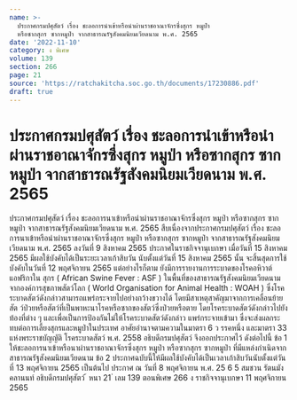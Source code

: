 ```yaml
---
name: >-
  ประกาศกรมปศุสัตว์ เรื่อง ชะลอการนำเข้าหรือนำผ่านราชอาณาจักรซึ่งสุกร หมูป่า
  หรือซากสุกร ซากหมูป่า จากสาธารณรัฐสังคมนิยมเวียดนาม พ.ศ. 2565
date: '2022-11-10'
category: ง พิเศษ
volume: 139
section: 266
page: 21
source: 'https://ratchakitcha.soc.go.th/documents/17230886.pdf'
draft: true
---
```


# ประกาศกรมปศุสัตว์ เรื่อง ชะลอการนำเข้าหรือนำผ่านราชอาณาจักรซึ่งสุกร หมูป่า หรือซากสุกร ซากหมูป่า จากสาธารณรัฐสังคมนิยมเวียดนาม พ.ศ. 2565

ประกาศกรมปศุสัตว์ เรื่อง ชะลอการนาเข้าหรือนำผ่านราชอาณาจักรซึ่งสุกร หมูป่า หรือซากสุกร ซากหมูป่า จากสาธารณรัฐสังคมนิยมเวียดนาม พ.ศ. 2565 สืบเนื่องจากประกาศกรมปศุสัตว์ เรื่อง ชะลอการนาเข้าหรือนำผ่านราชอาณาจักรซึ่งสุกร หมูป่า หรือซากสุกร ซากหมูป่า จากสาธารณรัฐสังคมนิยมเวียดนาม พ.ศ. 2565 ลงวันที่ 9 สิงหาคม 2565 ประกาศในราชกิจจานุเบกษา เมื่อวันที่ 15 สิงหาคม 2565 มีผลใช้บังคับได้เป็นระยะเวลาเก้าสิบวัน นับตั้งแต่วันที่ 15 สิงหาคม 2565 นั้น จะสิ้นสุดการใช้บังคับในวันที่ 12 พฤศจิกายน 2565 แต่อย่างไรก็ตาม ยังมีการรายงานการระบาดของโรคอหิวาต์แอฟริกาใน สุกร ( African Swine Fever : ASF ) ในพื้นที่ของสาธารณรัฐสังคมนิยมเวียดนาม จากองค์การสุขภาพสัตว์โลก ( World Organisation for Animal Health : WOAH ) ซึ่งโรคระบาดสัตว์ดังกล่าวสามารถแพร่กระจายไปอย่างกว้างขวางได้ โดยมีสาเหตุสาคัญมาจากการเคลื่อนย้ายสัต ว์ป่วยหรือสัตว์ที่เป็นพาหะนาโรคหรือซากของสัตว์ซึ่งป่วยหรือตาย โดยโรคระบาดสัตว์ดังกล่าวไปยังท้องที่ต่าง ๆ และเพื่อเป็นการป้องกันไม่ให้โรคระบาดสัตว์ดังกล่าว แพร่กระจายเข้ามา ซึ่งจะส่งผลกระทบต่อการเลี้ยงสุกรและหมูป่าในประเทศ อาศัยอำนาจตามความในมาตรา 6 ว รรคหนึ่ง และมาตรา 33 แห่งพระราชบัญญัติ โรคระบาดสัตว์ พ.ศ. 2558 อธิบดีกรมปศุสัตว์ จึงออกประกาศไว้ ดังต่อไปนี้ ข้อ 1 ให้ชะลอการนาเข้าหรือนาผ่านราชอาณาจักรซึ่งสุกร หมูป่า หรือซากสุกร ซากหมูป่า ที่มีแหล่งกำเนิดจากสาธารณรัฐสังคมนิยมเวียดนาม ข้อ 2 ประกาศฉบับนี้ให้มีผลใช้บังคับได้เป็นเวลาเก้าสิบวันนับตั้งแต่วันที่ 13 พฤศจิกายน 2565 เป็นต้นไป ประกาศ ณ วันที่ 8 พฤศจิกายน พ.ศ. 25 6 5 สมชวน รัตนมังคลานนท์ อธิบดีกรมปศุสัตว์ ้ หนา 21 ่ เลม 139 ตอนพิเศษ 266 ง ราชกิจจานุเบกษา 11 พฤศจิกายน 2565

